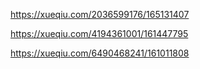 https://xueqiu.com/2036599176/165131407

https://xueqiu.com/4194361001/161447795

https://xueqiu.com/6490468241/161011808